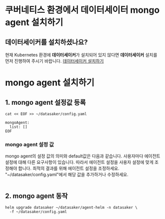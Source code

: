 # 쿠버네티스 환경에서 데이터세이터 mongo agent 설치하기

## 데이터세이커를 설치하셨나요?
현재 Kubernetes 환경에 **데이터세이커**가 설치되어 있지 않다면 **데이터세이커** 설치를 먼저 진행하여 주시기 바랍니다. [데이터세이커 설치하기](../../README.md)

# mongo agent 설치하기
## 1. mongo agent 설정값 등록
```shell
cat << EOF >> ~/datasaker/config.yaml

mongoAgent:
  list: []
EOF
```
### mongo agent 설정 값
mongo agent의 설정 값의 의미와 default값은 다음과 같습니다. 사용자마다 에이전트 설정에 대해 다른 요구사항이 있습니다. 따라서 에이전트 설정을 사용자 설정에 맞게 조정해야 합니다. 최적의 결과를 위해 에이전트 설정을 조정하세요.
"~/datasaker/config.yaml"에서 해당 값을 추가하거나 수정하세요.
```yaml
```

## 2. mongo agent 동작
```shell
helm upgrade datasaker ~/datasaker/agent-helm -n datasaker \
  -f ~/datasaker/config.yaml
```
